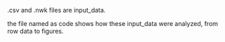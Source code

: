 .csv and .nwk files are input_data.

the file named as code shows how these input_data were analyzed, from row data to figures.
